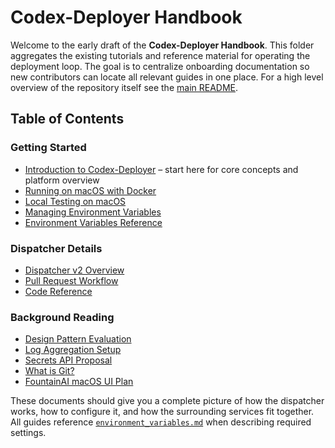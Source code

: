 # Codex-Deployer Handbook

Welcome to the early draft of the **Codex-Deployer Handbook**. This folder aggregates the
existing tutorials and reference material for operating the deployment loop.
The goal is to centralize onboarding documentation so new contributors can
locate all relevant guides in one place. For a high level overview of the
repository itself see the [main README](../../README.md).

## Table of Contents

### Getting Started

- [Introduction to Codex-Deployer](introduction.md) – start here for core concepts and platform overview
- [Running on macOS with Docker](../mac_docker_tutorial.md)
- [Local Testing on macOS](../mac_local_testing.md)
- [Managing Environment Variables](../managing_environment_variables.md)
- [Environment Variables Reference](../environment_variables.md)

### Dispatcher Details

- [Dispatcher v2 Overview](../dispatcher_v2.md)
- [Pull Request Workflow](../pull_request_workflow.md)
- [Code Reference](code_reference.md)

### Background Reading

- [Design Pattern Evaluation](../design_patterns.md)
- [Log Aggregation Setup](../log_aggregation.md)
- [Secrets API Proposal](../secrets_api_proposal.md)
- [What is Git?](../what_is_git.md)
- [FountainAI macOS UI Plan](../fountainai_mac_ui_plan.md)

These documents should give you a complete picture of how the dispatcher works,
how to configure it, and how the surrounding services fit together. All guides
reference [`environment_variables.md`](../environment_variables.md) when
describing required settings.

